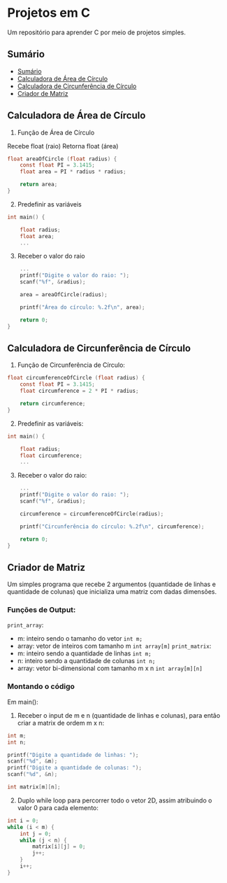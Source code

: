 # Projetos em C

Um repositório para aprender C por meio de projetos simples.

## Sumário

- [Sumário](#sumário)
- [Calculadora de Área de Círculo](#calculadora-de-área-de-círculo)
- [Calculadora de Circunferência de Círculo](#calculadora-de-circunferência-de-círculo)
- [Criador de Matriz](#criador-de-matriz)

## Calculadora de Área de Círculo

1. Função de Área de Círculo

  Recebe float (raio)
  Retorna float (área)
  
  ```c
  float areaOfCircle (float radius) {
      const float PI = 3.1415;
      float area = PI * radius * radius;
  
      return area;
  }
  ```

2. Predefinir as variáveis

```c
int main() {

    float radius;
    float area;
    ...
```

3. Receber o valor do raio

```c
    ...
    printf("Digite o valor do raio: ");
    scanf("%f", &radius);

    area = areaOfCircle(radius);

    printf("Área do círculo: %.2f\n", area);

    return 0;
}

```

## Calculadora de Circunferência de Círculo

1. Função de Circunferência de Círculo:

```c
float circumferenceOfCircle (float radius) {
    const float PI = 3.1415;
    float circumference = 2 * PI * radius;

    return circumference;
}

```

2. Predefinir as variáveis:

```c
int main() {

    float radius;
    float circumference;
    ...
```

3. Receber o valor do raio:

```c
    ...
    printf("Digite o valor do raio: ");
    scanf("%f", &radius);

    circumference = circumferenceOfCircle(radius);

    printf("Circunferência do círculo: %.2f\n", circumference);

    return 0;
}

```

## Criador de Matriz

Um simples programa que recebe 2 argumentos (quantidade de linhas e quantidade de colunas) que
inicializa uma matriz com dadas dimensões.

### Funções de Output:

`print_array`:
  - m: inteiro sendo o tamanho do vetor `int m;`
  - array: vetor de inteiros com tamanho m `int array[m]`
`print_matrix`:
  - m: inteiro sendo a quantidade de linhas `int m;`
  - n: inteiro sendo a quantidade de colunas `int n;`
  - array: vetor bi-dimensional com tamanho m x n `int array[m][n]`

### Montando o código

Em main():

1. Receber o input de m e n (quantidade de linhas e colunas), para então criar a matrix de ordem m x n:

  ```c
  int m;
  int n;
  
  printf("Digite a quantidade de linhas: ");
  scanf("%d", &m);
  printf("Digite a quantidade de colunas: ");
  scanf("%d", &n);
  
  int matrix[m][n];
  ```

2. Duplo while loop para percorrer todo o vetor 2D, assim atribuindo o valor 0 para cada elemento:

  ```c
  int i = 0;
  while (i < m) {
      int j = 0;
      while (j < n) {
          matrix[i][j] = 0;
          j++;
      }
      i++;
  }
  ```
